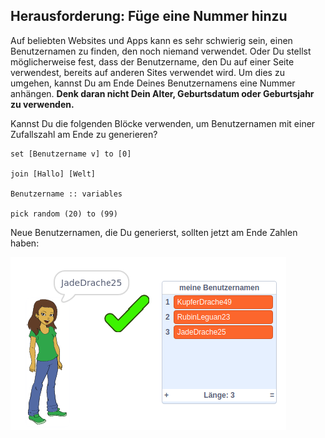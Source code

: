 ## Herausforderung: Füge eine Nummer hinzu

Auf beliebten Websites und Apps kann es sehr schwierig sein, einen Benutzernamen zu finden, den noch niemand verwendet. Oder Du stellst möglicherweise fest, dass der Benutzername, den Du auf einer Seite verwendest, bereits auf anderen Sites verwendet wird. Um dies zu umgehen, kannst Du am Ende Deines Benutzernamens eine Nummer anhängen. **Denk daran nicht Dein Alter, Geburtsdatum oder Geburtsjahr zu verwenden.**

Kannst Du die folgenden Blöcke verwenden, um Benutzernamen mit einer Zufallszahl am Ende zu generieren?

```blocks3
set [Benutzername v] to [0]

join [Hallo] [Welt]

Benutzername :: variables

pick random (20) to (99)
```

Neue Benutzernamen, die Du generierst, sollten jetzt am Ende Zahlen haben:

![Screenshot](images/usernames-with-numbers.png)